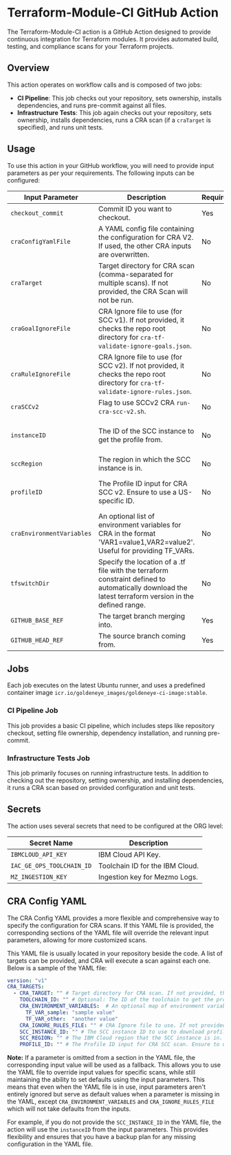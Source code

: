 # Terraform-Module-CI GitHub Action

The Terraform-Module-CI action is a GitHub Action designed to provide continuous integration for Terraform modules. It provides automated build, testing, and compliance scans for your Terraform projects.

## Overview

This action operates on workflow calls and is composed of two jobs:

- **CI Pipeline**: This job checks out your repository, sets ownership, installs dependencies, and runs pre-commit against all files.
- **Infrastructure Tests**: This job again checks out your repository, sets ownership, installs dependencies, runs a CRA scan (if a `craTarget` is specified), and runs unit tests.

## Usage

To use this action in your GitHub workflow, you will need to provide input parameters as per your requirements. The following inputs can be configured:

| Input Parameter           | Description                                                                                                                      | Required | Default Value                          |
|---------------------------|----------------------------------------------------------------------------------------------------------------------------------|----------|----------------------------------------|
| `checkout_commit`         | Commit ID you want to checkout.                                                                                                  | Yes      |                                        |
| `craConfigYamlFile`       | A YAML config file containing the configuration for CRA V2. If used, the other CRA inputs are overwritten.                       | No       |                                        |
| `craTarget`               | Target directory for CRA scan (comma-separated for multiple scans). If not provided, the CRA Scan will not be run.               | No       |                                        |
| `craGoalIgnoreFile`       | CRA Ignore file to use (for SCC v1). If not provided, it checks the repo root directory for `cra-tf-validate-ignore-goals.json`. | No       | "cra-tf-validate-ignore-goals.json"    |
| `craRuleIgnoreFile`       | CRA Ignore file to use (for SCC v2). If not provided, it checks the repo root directory for `cra-tf-validate-ignore-rules.json`. | No       | "cra-tf-validate-ignore-rules.json"    |
| `craSCCv2`                | Flag to use SCCv2 CRA `run-cra-scc-v2.sh`.                                                                                       | No       | false                                  |
| `instanceID`              | The ID of the SCC instance to get the profile from.                                                                              | No       | "1c7d5f78-9262-44c3-b779-b28fe4d88c37" |
| `sccRegion`               | The region in which the SCC instance is in.                                                                                      | No       | "us-south"                             |
| `profileID`               | The Profile ID input for CRA SCC v2. Ensure to use a US-specific ID.                                                             | No       | "262b5a6d-9dea-400e-b61f-0fbd63883f78" |
| `craEnvironmentVariables` | An optional list of environment variables for CRA in the format 'VAR1=value1,VAR2=value2'. Useful for providing TF_VARs.         | No       |                                        |
| `tfswitchDir` | Specify the location of a .tf file with the terraform constraint defined to automatically download the latest terraform version in the defined range.   | No       |  Defaults to the repos root level (aka ".")                                      |
| `GITHUB_BASE_REF`         | The target branch merging into.                                                                                                  | Yes      |                                        |
| `GITHUB_HEAD_REF`         | The source branch coming from.                                                                                                   | Yes      |                                        |

## Jobs

Each job executes on the latest Ubuntu runner, and uses a predefined container image `icr.io/goldeneye_images/goldeneye-ci-image:stable`.

### CI Pipeline Job

This job provides a basic CI pipeline, which includes steps like repository checkout, setting file ownership, dependency installation, and running pre-commit.

### Infrastructure Tests Job

This job primarily focuses on running infrastructure tests. In addition to checking out the repository, setting ownership, and installing dependencies, it runs a CRA scan based on provided configuration and unit tests.

## Secrets

The action uses several secrets that need to be configured at the ORG level:

| Secret Name            | Description                                |
|------------------------|--------------------------------------------|
| `IBMCLOUD_API_KEY`     | IBM Cloud API Key.                         |
| `IAC_GE_OPS_TOOLCHAIN_ID`| Toolchain ID for the IBM Cloud.            |
| `MZ_INGESTION_KEY`     | Ingestion key for Mezmo Logs.              |

## CRA Config YAML
The CRA Config YAML provides a more flexible and comprehensive way to specify the configuration for CRA scans. If this YAML file is provided, the corresponding sections of the YAML file will override the relevant input parameters, allowing for more customized scans.

This YAML file is usually located in your repository beside the code. A list of targets can be provided, and CRA will execute a scan against each one. Below is a sample of the YAML file:

```yaml
version: "v1"
CRA_TARGETS:
  - CRA_TARGET: "" # Target directory for CRA scan. If not provided, the CRA Scan will not be run.
    TOOLCHAIN_ID: "" # Optional: The ID of the toolchain to get the profile from. If not provided, Environment Variable CRA_TOOLCHAIN_ID value will be used.
    CRA_ENVIRONMENT_VARIABLES:  # An optional map of environment variables for CRA, where the key is the variable name and value is the value. Useful for providing TF_VARs.
      TF_VAR_sample: "sample value"
      TF_VAR_other:  "another value"
    CRA_IGNORE_RULES_FILE: "" # CRA Ignore file to use. If not provided, it checks the repo root directory for `cra-tf-validate-ignore-rules.json`
    SCC_INSTANCE_ID: "" # The SCC instance ID to use to download profile for CRA scan. If not provided, a default global value will be used.
    SCC_REGION: "" # The IBM Cloud region that the SCC instance is in. If not provided, a default global value will be used.
    PROFILE_ID: "" # The Profile ID input for CRA SCC scan. Ensure to use a US-specific ID. If not provided, a default global value will be used.
```

**Note:** If a parameter is omitted from a section in the YAML file,
the corresponding input value will be used as a fallback.
This allows you to use the YAML file to override input values for specific scans,
while still maintaining the ability to set defaults using the input parameters.
This means that even when the YAML file is in use,
input parameters aren't entirely ignored but serve as default values when a parameter is missing in the YAML,
except `CRA_ENVIRONMENT_VARIABLES` and `CRA_IGNORE_RULES_FILE` which will not take defaults from the inputs.

For example, if you do not provide the `SCC_INSTANCE_ID` in the YAML file,
the action will use the `instanceID` from the input parameters.
This provides flexibility and ensures that you have a backup plan for any missing configuration in the YAML file.
